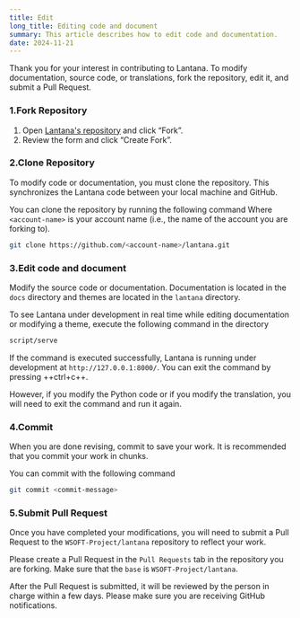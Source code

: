 ```yaml
---
title: Edit
long_title: Editing code and document
summary: This article describes how to edit code and documentation.
date: 2024-11-21
---
```


Thank you for your interest in contributing to Lantana.
To modify documentation, source code, or translations, fork the repository, edit it, and submit a Pull Request.

### 1.Fork Repository

1. Open [Lantana's repository](https://github.com/WSOFT-Project/lantana) and click “Fork”.
2. Review the form and click “Create Fork”.

### 2.Clone Repository
To modify code or documentation, you must clone the repository.
This synchronizes the Lantana code between your local machine and GitHub.

You can clone the repository by running the following command Where `<account-name>` is your account name (i.e., the name of the account you are forking to).

```sh
git clone https://github.com/<account-name>/lantana.git
```

### 3.Edit code and document
Modify the source code or documentation.
Documentation is located in the `docs` directory and themes are located in the `lantana` directory.

To see Lantana under development in real time while editing documentation or modifying a theme, execute the following command in the directory

```sh
script/serve
```

If the command is executed successfully, Lantana is running under development at `http://127.0.0.1:8000/`. You can exit the command by pressing ++ctrl+c++.

However, if you modify the Python code or if you modify the translation, you will need to exit the command and run it again.

### 4.Commit
When you are done revising, commit to save your work.
It is recommended that you commit your work in chunks.

You can commit with the following command

```sh
git commit <commit-message>
```

### 5.Submit Pull Request
Once you have completed your modifications, you will need to submit a Pull Request to the `WSOFT-Project/lantana` repository to reflect your work.

Please create a Pull Request in the `Pull Requests` tab in the repository you are forking. Make sure that the `base` is `WSOFT-Project/lantana`.

After the Pull Request is submitted, it will be reviewed by the person in charge within a few days.
Please make sure you are receiving GitHub notifications.
